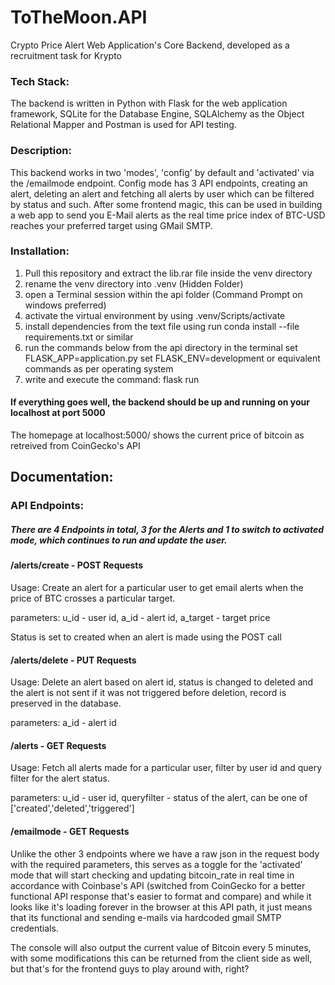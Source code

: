 # ToTheMoon.API
Crypto Price Alert Web Application's Core Backend, developed as a recruitment task for Krypto 

### Tech Stack:
The backend is written in Python with Flask for the web application framework, SQLite for the Database Engine, SQLAlchemy as the Object Relational Mapper and Postman is used for API testing.

### Description:
This backend works in two 'modes', 'config' by default and 'activated' via the /emailmode endpoint. Config mode has 3 API endpoints, creating an alert, deleting an alert and fetching all alerts by user which can be filtered by status and such. After some frontend magic, this can be used in building a web app to send you E-Mail alerts as the real time price index of BTC-USD reaches your preferred target using GMail SMTP.

### Installation:
1. Pull this repository and extract the lib.rar file inside the venv directory
2. rename the venv directory into .venv (Hidden Folder)
3. open a Terminal session within the api folder (Command Prompt on windows preferred)
4. activate the virtual environment by using .venv/Scripts/activate
5. install dependencies from the text file using run conda install --file requirements.txt or similar
6. run the commands below from the api directory in the terminal
set FLASK_APP=application.py
set FLASK_ENV=development 
or equivalent commands as per operating system
7. write and execute the command: flask run
 
#### If everything goes well, the backend should be up and running on your localhost at port 5000

The homepage at localhost:5000/ shows the current price of bitcoin as retreived from CoinGecko's API 

## Documentation:

### API Endpoints:

##### There are 4 Endpoints in total, 3 for the Alerts and 1 to switch to activated mode, which continues to run and update the user.

#### /alerts/create - POST Requests

Usage: Create an alert for a particular user to get email alerts when the price of BTC crosses a particular target.

parameters: u_id - user id, a_id - alert id, a_target - target price

Status is set to created when an alert is made using the POST call

#### /alerts/delete - PUT Requests

Usage: Delete an alert based on alert id, status is changed to deleted and the alert is not sent if it was not triggered before deletion, record is preserved in the database.

parameters: a_id - alert id

#### /alerts - GET Requests

Usage: Fetch all alerts made for a particular user, filter by user id and query filter for the alert status.

parameters: u_id - user id, queryfilter - status of the alert, can be one of ['created','deleted','triggered']

#### /emailmode - GET Requests

Unlike the other 3 endpoints where we have a raw json in the request body with the required parameters, this serves as a toggle for the 'activated' mode that will start checking and updating bitcoin_rate in real time in accordance with Coinbase's API (switched from CoinGecko for a better functional API response that's easier to format and compare) and while it looks like it's loading forever in the browser at this API path, it just means that its functional and sending e-mails via hardcoded gmail SMTP credentials.

The console will also output the current value of Bitcoin every 5 minutes, with some modifications this can be returned from the client side as well, but that's for the frontend guys to play around with, right?







